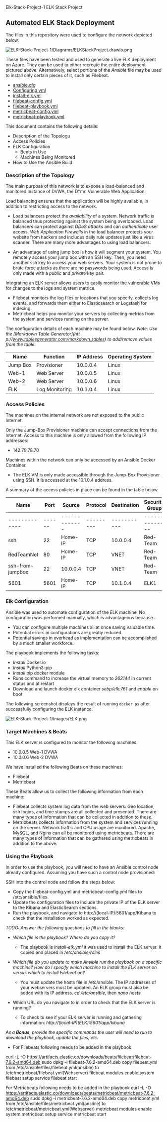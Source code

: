 Elk-Stack-Project-1
ELK Stack Project
## Automated ELK Stack Deployment

The files in this repository were used to configure the network depicted below.

![ELK-Stack-Project-1/Diagrams/ELKStackProject.drawio.png](https://github.com/cbeaver10/Elk-Stack-Project-1/blob/main/Diagrams/ELKStackProject.drawio.png)


These files have been tested and used to generate a live ELK deployment on Azure. They can be used to either recreate the entire deployment pictured above. Alternatively, select portions of the *Ansible* file may be used to install only certain pieces of it, such as Filebeat.

  - [ansible.cfg](Ansible/ansible.cfg)
  - [Configuring.yml](Ansible/Configuring.yml)
  - [install-elk.yml](Ansible/install-elk.yml)
  - [filebeat-config.yml](Ansible/filebeat-config.yml)
  - [filebeat-playbook.yml](Ansible/filebeat-playbook.yml)
  - [metricbeat-config.yml](Ansible/metricbeat-config.yml)
  - [metricbeat-playbook.yml](Ansible/metricbeat-playbook.yml)


This document contains the following details:
- Description of the Topologu
- Access Policies
- ELK Configuration
  - Beats in Use
  - Machines Being Monitored
- How to Use the Ansible Build


### Description of the Topology

The main purpose of this network is to expose a load-balanced and monitored instance of DVWA, the D*mn Vulnerable Web Application.

Load balancing ensures that the application will be highly available, in addition to restricting access to the network.
- Load balancers protect the *availability* of a system. Network traffic is balanced thus protecting against the system being overloaded. Load balancers can protect against *DDoS attacks* and can *authenticate* user access. *Web Application Firewalls* in the load balancer protects your website from hackers and includes daily rule updates just like a virus scanner. There are many more advantages to using load balancers.

- An advantage of using jump box is how it will segment your system. You remotely access your jump box with an SSH key. Then, you need another ssh key to access your web servers. Your system is not prone to brute force attacks as there are no passwords being used. Access is only made with a *public* and *private* key pair.

Integrating an ELK server allows users to easily monitor the vulnerable VMs for changes to the logs and system metrics.
- Filebeat monitors the log files or locations that you specify, collects log events, and forwards them either to Elasticsearch or Logstash for indexing.
- Metricbeat helps you monitor your servers by collecting metrics from the system and services running on the server.

The configuration details of each machine may be found below.
_Note: Use the [Markdown Table Generator](htt p://www.tablesgenerator.com/markdown_tables) to add/remove values from the table_.

|  Name    | Function      |IP Address|Operating System|
|----------|---------------|----------|-------|
| Jump Box | Provisioner   | 10.0.0.4 | Linux |   
| Web-1    | Web Server    | 10.0.0.5 | Linux |   
| Web-2    | Web Server    | 10.0.0.6 | Linux |   
| ELK      | Log Monitoring| 10.1.0.4 | Linux |   

### Access Policies

The machines on the internal network are not exposed to the public Internet. 

Only the Jump-Box Provisioner machine can accept connections from the Internet. Access to this machine is only allowed from the following IP addresses:
- 142.79.78.70

Machines within the network can only be accessed by an Ansible Docker Container.
- The ELK VM is only made accessible through the Jump-Box Provisioner using SSH. It is accessed at the 10.1.0.4 address.

A summary of the access policies in place can be found in the table below.

|       Name   | Port   | Source        | Protocol  | Destination | Security Group |
|--------------|--------|---------------|-----------|-------------|---------------|
| -------------| ------ | ------------- | --------- | ----------- | -------------- |
| ssh          | 22     | Home-IP    | TCP       | 10.0.0.4     | Red-Team       |
| RedTeamNet  | 80     | Home-IP    | TCP       | VNET        | Red-Team       |
| ssh-from-jumpbox | 22 | 10.0.0.4   | TCP       | VNET        | Red-Team       |
| 5601         | 5601   | Home-IP    | TCP       | 10.1.0.4    | ELK1           |
### Elk Configuration

Ansible was used to automate configuration of the ELK machine. No configuration was performed manually, which is advantageous because...
- You can configure multiple machines all at once saving valuable time.
- Potential errors in configurations are greatly reduced.
- Potential savings in overhead as implementation can be accomplished by a much smaller workforce.

The playbook implements the following tasks:
- *Install* Docker.io
- *Install* Python3-pip
- *Install* pip docker module
- Runs command to increase the virtual memory to *262144* in current status and at restart
- Download and launch docker elk container *sebp/elk:761* and *enable* on boot

The following screenshot displays the result of running `docker ps` after successfully configuring the ELK instance.

![ELK-Stack-Project-1/Images/ELK.png](https://github.com/cbeaver10/Elk-Stack-Project-1/blob/main/Images/ELK.png)

### Target Machines & Beats
This ELK server is configured to monitor the following machines:
- 10.0.0.5 Web-1 DVWA
- 10.0.0.6 Web-2 DVWA

We have installed the following Beats on these machines:
- Filebeat
- Metricbeat

These Beats allow us to collect the following information from each machine:
- Filebeat collects system log data from the web servers. Geo location, ssh logins, and time stamps are all collected and presented. There are many types of information that can be collected in addition to these.
- Metricbeats collects information from the system and services running on the server. Network traffic and CPU usage are monitored. Apache, MySQL, and Nginx can all be monitored using metricbeats. There are many types of information that can be gathered using metricbeats in addition to the above.

### Using the Playbook
In order to use the playbook, you will need to have an Ansible control node already configured. Assuming you have such a control node provisioned: 

SSH into the control node and follow the steps below:
- Copy the filebeat-config.yml and metricbeat-config.yml files to /etc/ansible/files.
- Update the configuration files to include the private IP of the ELK server to the Kibana and ElasticSearch sections.
- Run the playbook, and navigate to http://(local-IP):5601/app/Kibana to check that the installation worked as expected.

_TODO: Answer the following questions to fill in the blanks:_
- _Which file is the playbook? Where do you copy it?_
  - The playbook is *install-elk.yml* it was used to install the ELK server. It copied and placed in */etc/ansible/roles*


- _Which file do you update to make Ansible run the playbook on a specific machine? How do I specify which machine to install the ELK server on versus which to install Filebeat on?_
  - You must update the hosts file in /etc/ansible. The IP addresses of your webservers must be updated. An ELK group must also be added with its IP address. *cd /etc/ansible*, then *nano hosts*
- Which URL do you navigate to in order to check that the ELK server is running?
  - To check to see if your ELK server is running and gathering information: *http://(local-IP)(ELK):5601/app/kibana*

_As a **Bonus**, provide the specific commands the user will need to run to download the playbook, update the files, etc._

- For Filebeats following needs to be added in the playbook

curl -L -O https://artifacts.elastic.co/downloads/beats/filebeat/filebeat-7.6.2-amd64.deb
sudo dpkg -i filebeat-7.6.2-amd64.deb
copy filebeat.yml from /etc/ansible/files/filebeat.yml(ansible) to /etc/metricbeat/filebeat.yml(Webserver)
filebeat modules enable system
filebeat setup
service filebeat start

For Metricbeats following needs to be added in the playbook
curl -L -O https://artifacts.elastic.co/downloads/beats/metricbeat/metricbeat-7.6.2-amd64.deb
sudo dpkg -i metricbeat-7.6.2-amd64.deb
copy metricbeat.yml from /etc/ansible/files/metricbeat.yml(ansible) to /etc/metricbeat/metricbeat.yml(Webserver)
metricbeat modules enable system
metricbeat setup
service metricbeat start
